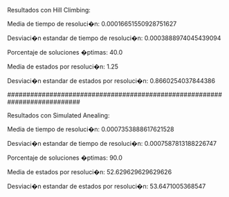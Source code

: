 Resultados con Hill Climbing:

Media de tiempo de resoluci�n: 0.00016651550928751627

Desviaci�n estandar de tiempo de resoluci�n: 0.0003888974045439094

Porcentaje de soluciones �ptimas: 40.0

Media de estados por resoluci�n: 1.25

Desviaci�n estandar de estados por resoluci�n: 0.8660254037844386

###########################################################################

Resultados con Simulated Anealing:

Media de tiempo de resoluci�n: 0.0007353888617621528

Desviaci�n estandar de tiempo de resoluci�n: 0.0007587813188226747

Porcentaje de soluciones �ptimas: 90.0

Media de estados por resoluci�n: 52.629629629629626

Desviaci�n estandar de estados por resoluci�n: 53.6471005368547
